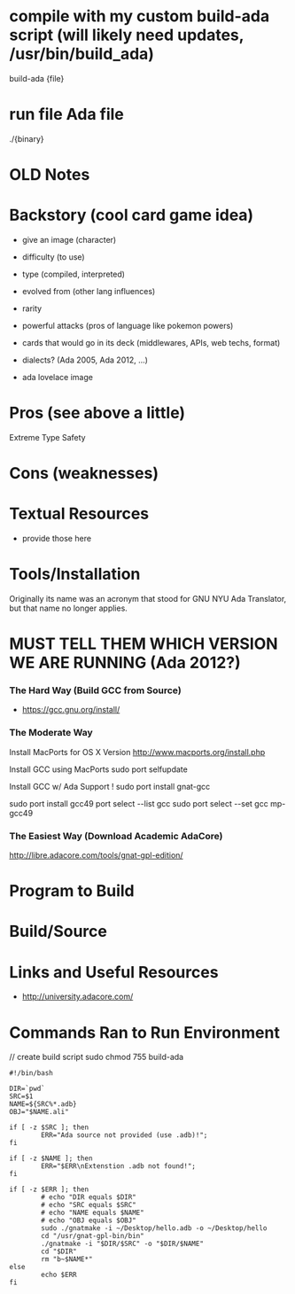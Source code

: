 # compile with my custom build-ada script (will likely need updates, /usr/bin/build_ada)
build-ada {file}

# run file Ada file
./{binary}

# **OLD Notes**

# Backstory (cool card game idea)
- give an image (character)
- difficulty (to use)
- type (compiled, interpreted)
- evolved from (other lang influences)
- rarity
- powerful attacks (pros of language like pokemon powers)
- cards that would go in its deck (middlewares, APIs, web techs, format)
- dialects? (Ada 2005, Ada 2012, ...)

- ada lovelace image

# Pros (see above a little)
Extreme Type Safety

# Cons (weaknesses)

# Textual Resources
- provide those here

# Tools/Installation
Originally its name was an acronym that stood for GNU NYU Ada Translator, but that name no longer applies.

# MUST TELL THEM WHICH VERSION WE ARE RUNNING (Ada 2012?)

### The Hard Way (Build GCC from Source)
- https://gcc.gnu.org/install/

### The Moderate Way
Install MacPorts for OS X Version
http://www.macports.org/install.php

Install GCC using MacPorts
sudo port selfupdate


Install GCC w/ Ada Support
! sudo port install gnat-gcc

sudo port install gcc49
port select --list gcc
sudo port select --set gcc mp-gcc49

### The Easiest Way (Download Academic AdaCore)
http://libre.adacore.com/tools/gnat-gpl-edition/

# Program to Build

# Build/Source

# Links and Useful Resources
- http://university.adacore.com/

# Commands Ran to Run Environment
// create build script
sudo chmod 755 build-ada

```shell
#!/bin/bash

DIR=`pwd`
SRC=$1
NAME=${SRC%*.adb}
OBJ="$NAME.ali"

if [ -z $SRC ]; then
        ERR="Ada source not provided (use .adb)!";
fi

if [ -z $NAME ]; then
        ERR="$ERR\nExtenstion .adb not found!";
fi

if [ -z $ERR ]; then
        # echo "DIR equals $DIR"
        # echo "SRC equals $SRC"
        # echo "NAME equals $NAME"
        # echo "OBJ equals $OBJ"
        sudo ./gnatmake -i ~/Desktop/hello.adb -o ~/Desktop/hello
        cd "/usr/gnat-gpl-bin/bin"
        ./gnatmake -i "$DIR/$SRC" -o "$DIR/$NAME"
        cd "$DIR"
        rm "b~$NAME*"
else
        echo $ERR
fi
```
